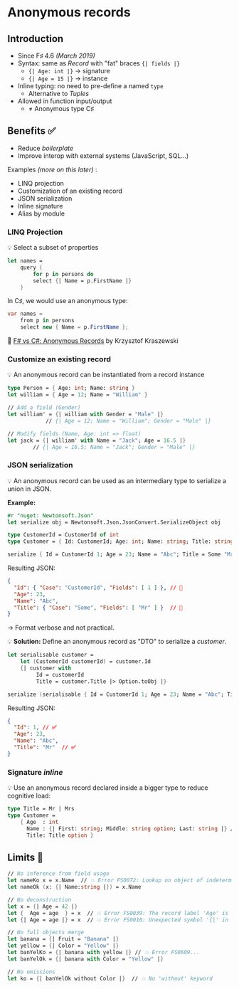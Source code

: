 # Anonymous records

## Introduction

* Since F♯ 4.6 _(March 2019)_
* Syntax: same as _Record_ with "fat" braces `{| fields |}`
  * `{| Age: int |}` → signature
  * `{| Age = 15 |}` → instance
* Inline typing: no need to pre-define a named `type`
  * Alternative to _Tuples_
* Allowed in function input/output
  * ≠ Anonymous type C♯

## Benefits ✅

* Reduce _boilerplate_
* Improve interop with external systems (JavaScript, SQL...)

Examples _(more on this later)_ :

* LINQ projection
* Customization of an existing record
* JSON serialization
* Inline signature
* Alias by module

### LINQ Projection

💡 Select a subset of properties

```fsharp
let names =
    query {
        for p in persons do
        select {| Name = p.FirstName |}
    }
```

In C♯, we would use an anonymous type:

```cs
var names =
    from p in persons
    select new { Name = p.FirstName };
```

🔗 [F# vs C#: Anonymous Records](https://queil.net/2019/10/fsharp-vs-csharp-anonymous-records/) by Krzysztof Kraszewski

### Customize an existing record

💡 An anonymous record can be instantiated from a record instance

```fsharp
type Person = { Age: int; Name: string }
let william = { Age = 12; Name = "William" }

// Add a field (Gender)
let william' = {| william with Gender = "Male" |}
            // {| Age = 12; Name = "William"; Gender = "Male" |}

// Modify fields (Name, Age: int => float)
let jack = {| william' with Name = "Jack"; Age = 16.5 |}
        // {| Age = 16.5; Name = "Jack"; Gender = "Male" |}
```

### JSON serialization

💡 An anonymous record can be used as an intermediary type to serialize a union in JSON.

**Example:**

```fsharp
#r "nuget: Newtonsoft.Json"
let serialize obj = Newtonsoft.Json.JsonConvert.SerializeObject obj

type CustomerId = CustomerId of int
type Customer = { Id: CustomerId; Age: int; Name: string; Title: string option }

serialize { Id = CustomerId 1; Age = 23; Name = "Abc"; Title = Some "Mr" }
```

Resulting JSON:

```json
{
  "Id": { "Case": "CustomerId", "Fields": [ 1 ] }, // 👀
  "Age": 23,
  "Name": "Abc",
  "Title": { "Case": "Some", "Fields": [ "Mr" ] }  // 👀
}
```

→ Format verbose and not practical.

💡 **Solution:** Define an anonymous record as "DTO" to serialize a _customer_.

```fsharp
let serialisable customer =
    let (CustomerId customerId) = customer.Id
    {| customer with
         Id = customerId
         Title = customer.Title |> Option.toObj |}

serialize (serialisable { Id = CustomerId 1; Age = 23; Name = "Abc"; Title = Some "Mr" })
```

Resulting JSON:

```json
{
  "Id": 1, // ✅
  "Age": 23,
  "Name": "Abc",
  "Title": "Mr"  // ✅
}
```

### Signature _inline_

💡 Use an anonymous record declared inside a bigger type to reduce cognitive load:

```fsharp
type Title = Mr | Mrs
type Customer =
    { Age  : int
      Name : {| First: string; Middle: string option; Last: string |} // 👈
      Title: Title option }
```

## Limits 🛑

```fsharp
// No inference from field usage
let nameKo x = x.Name  // 💥 Error FS0072: Lookup on object of indeterminate type...
let nameOk (x: {| Name:string |}) = x.Name

// No deconstruction
let x = {| Age = 42 |}
let {  Age = age  } = x  // 💥 Error FS0039: The record label 'Age' is not defined
let {| Age = age |} = x  // 💥 Error FS0010: Unexpected symbol '{|' in let binding

// No full objects merge
let banana = {| Fruit = "Banana" |}
let yellow = {| Color = "Yellow" |}
let banYelKo = {| banana with yellow |} // 💥 Error FS0609...
let banYelOk = {| banana with Color = "Yellow" |}

// No omissions
let ko = {| banYelOk without Color |}  // 💥 No 'without' keyword
```
